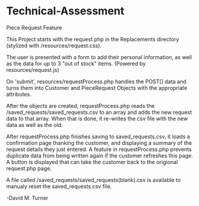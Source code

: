 # Technical-Assessment
Piece Request Feature

This Project starts with the request.php in the Replacements directory (stylized with /resources/request.css).  

The user is presented with a form to add their personal information, as well as the data for up to 3 "out of stock" items. (Powered by resources/request.js)

On 'submit', resources/requestProcess.php handles the POST[] data and turns them into Customer and PieceRequest Objects with the appropriate attributes.

After the objects are created, requestProcess.php reads the /saved_requests/saved_requests.csv to an array and adds the new request data to that array.  When that is done, it re-writes the csv file with the new data as well as the old.

After requestProcess.php finishes saving to saved_requests.csv, it loads a confirmation page thanking the customer, and displaying a summary of the request details they just entered.  A feature in requestProcess.php prevents duplicate data from being written again if the customer refreshes this page.  A button is displayed that can take the customer back to the origional request.php page.

A file called /saved_requests/saved_requests(blank).csv is available to manualy reset the saved_requests.csv file.

-David M. Turner
